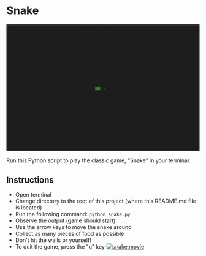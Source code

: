 # Snake

![snake](media/snake.png)

 Run this Python script to play the classic game, "Snake" in your terminal.

 ## Instructions

* Open terminal
* Change directory to the root of this project (where this README.md file is located)
* Run the following command: `python snake.py`
* Observe the output (game should start)
* Use the arrow keys to move the snake around
* Collect as many pieces of food as possible
* Don't hit the walls or yourself!
* To quit the game, press the "q" key
  [![snake.movie](media/snake.gif)](media/snake.gif)

